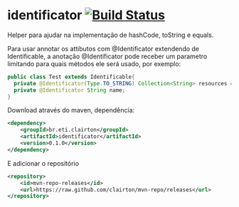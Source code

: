 # identificator [![Build Status](https://drone.io/github.com/clairton/identificator/status.png)](https://drone.io/github.com/clairton/identificator/latest)
Helper para ajudar na implementação de hashCode, toString e equals.
	
Para usar annotar os attibutos com @Identificator 
extendendo de Identificable, a anotação @Identificator pode receber um parametro limitando para quais métodos ele será usado, por exemplo:
```java
public class Test extends Identificable{	
  private @Identificator(Type.TO_STRING) Collection<String> resources = new HashSet<>();	
  private @Identificator String name;
}
```
Download através do maven, dependência:
```xml
<dependency>
	<groupId>br.eti.clairton</groupId>
    <artifactId>identificator</artifactId>
	<version>0.1.0</version>
</dependency>
```
E adicionar o repositório
```xml
<repository>
	<id>mvn-repo-releases</id>
	<url>https://raw.github.com/clairton/mvn-repo/releases</url>
</repository>
```
